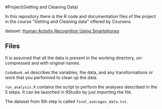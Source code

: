 #Project(Getting and Cleaning Data)

In this repository there is the R code and documentation files of the project in the course "Getting and Cleaning data" offered by Coursera

dataset: [Human Activity Recognition Using Smartphones](http://archive.ics.uci.edu/ml/datasets/Human+Activity+Recognition+Using+Smartphones)

## Files

It is assumed that all the data is present in the working directory, un-compressed and with original names.

`CodeBook.md` describes the variables, the data, and any transformations or work that you performed to clean up the data.

`run_analysis.R` contains the script to perform the analyses described in the 5 steps. It can be launched in RStudio by just importing the file.

The dataset from 5th step is called `final_averages_data.txt`.
